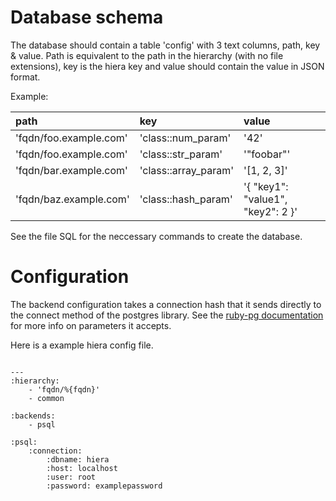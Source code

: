 Database schema
===============

The database should contain a table 'config' with 3 text columns, path, key & value.
Path is equivalent to the path in the hierarchy (with no file extensions), key is the hiera key and
value should contain the value in JSON format.

Example:

| path                   | key                  | value                   |
|:-----------------------|:---------------------|:------------------------|
| 'fqdn/foo.example.com' | 'class::num_param'   | '42'
| 'fqdn/foo.example.com' | 'class::str_param'   | '"foobar"'
| 'fqdn/bar.example.com' | 'class::array_param' | '[1, 2, 3]'
| 'fqdn/baz.example.com' | 'class::hash_param'  | '{ "key1": "value1", "key2": 2 }'

See the file SQL for the neccessary commands to create the database.

Configuration
=============

The backend configuration takes a connection hash that it sends directly to the connect method of the postgres library. See the [ruby-pg documentation](http://deveiate.org/code/pg/PG/Connection.html#method-c-new) for more info on parameters it accepts.

Here is a example hiera config file.

<pre><code>
---
:hierarchy:
    - 'fqdn/%{fqdn}'
    - common

:backends:
    - psql

:psql:
    :connection:
        :dbname: hiera
        :host: localhost
        :user: root
        :password: examplepassword
</code></pre>
